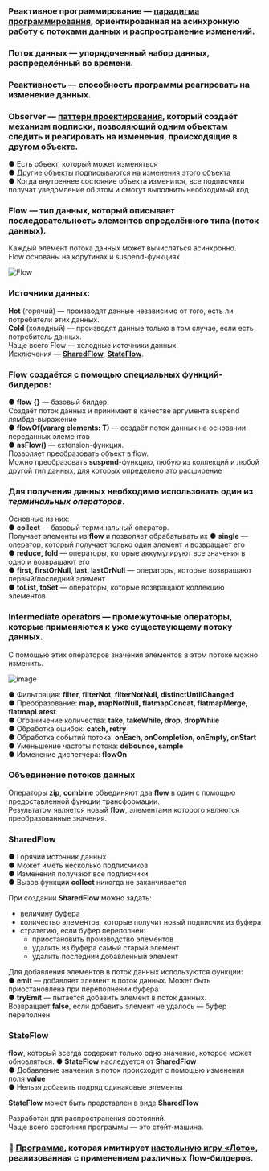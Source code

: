 ### Реактивное программирование — [парадигма программирования](https://github.com/ILYA-NASA/Software_design/blob/main/README.md#Парадигмы-программирования), ориентированная на асинхронную работу с потоками данных и распространение изменений.
### Поток данных — упорядоченный набор данных, распределённый во времени.
### Реактивность — способность программы реагировать на изменение данных.

### Observer — [паттерн проектирования](https://github.com/ILYA-NASA/Software_design/blob/main/Object-oriented/Паттерны%20ООП%20(обзорно).pdf), который создаёт механизм подписки, позволяющий одним объектам следить и реагировать на изменения, происходящие в другом объекте.  
● Есть объект, который может изменяться  
● Другие объекты подписываются на изменения этого объекта  
● Когда внутреннее состояние объекта изменится, все
подписчики получат уведомление об этом и смогут
выполнить необходимый код  

### Flow — тип данных, который описывает последовательность элементов определённого типа (поток данных). 
Каждый элемент потока данных может вычисляться асинхронно.  
Flow основаны на корутинах и suspend-функциях.  

![Flow](https://github.com/ILYA-NASA/Android-basic/assets/99810114/8aa321c0-9df9-4953-8142-74752b7fff5a)

### Источники данных:
**Hot** (горячий) — производят данные независимо от того, есть ли потребители этих данных.  
**Cold** (холодный) — производят данные только в том случае,
если есть потребитель данных.  
Чаще всего Flow — холодные источники данных.  
Исключения — **[SharedFlow](#SharedFlow)**, **[StateFlow](#StateFlow)**.

### Flow создаётся с помощью специальных функций-билдеров:
● **flow {}** — базовый билдер.  
Создаёт поток данных и принимает
в качестве аргумента suspend лямбда-выражение  
● **flowOf(vararg elements: T)** — создаёт поток данных на основании
переданных элементов  
● **asFlow()** — extension-функция.  
Позволяет преобразовать объект
в flow.  
Можно преобразовать **suspend**-функцию, любую
из коллекций и любой другой тип данных, для которых
определено это расширение  

### Для получения данных необходимо использовать один из _терминальных операторов_.
Основные из них:  
● **collect** — базовый терминальный оператор.  
Получает элементы из **flow** и позволяет
обрабатывать их
● **single** — оператор, который получает только один элемент и возвращает его  
● **reduce, fold** — операторы, которые аккумулируют все значения в одно и возвращают его  
● **first, firstOrNull, last, lastOrNull** — операторы, которые возвращают
первый/последний элемент  
● **toList, toSet** — операторы, которые возвращают коллекцию элементов  

### Intermediate operators — промежуточные операторы, которые применяются к уже существующему потоку данных. 
С помощью этих операторов значения элементов в этом потоке можно изменить.  

![image](https://github.com/ILYA-NASA/Android-basic/assets/99810114/a6e9238c-4147-44c6-a761-d65070b707e9)

● Фильтрация: **filter, filterNot, filterNotNull, distinctUntilChanged**  
● Преобразование: **map, mapNotNull, flatmapConcat, flatmapMerge, flatmapLatest**  
● Ограничение количества: **take, takeWhile, drop, dropWhile**  
● Обработка ошибок: **catch, retry**  
● Обработка событий потока: **onEach, onCompletion, onEmpty, onStart**  
● Уменьшение частоты потока: **debounce, sample**  
● Изменение диспетчера: **flowOn**  

### Объединение потоков данных
Операторы **zip**, **combine** объединяют два **flow** в один с помощью
предоставленной функции трансформации.  
Результатом является новый **flow**, элементами которого являются
преобразованные значения.  

### SharedFlow
● Горячий источник данных  
● Может иметь несколько подписчиков  
● Изменения получают все подписчики  
● Вызов функции **collect** никогда не заканчивается  

При создании **SharedFlow** можно задать:  
* величину буфера  
* количество элементов, которые получит новый подписчик из буфера  
* стратегию, если буфер переполнен:  
  * приостановить производство элементов  
  * удалить из буфера самый старый элемент  
  * удалить последний добавленный элемент  

Для добавления элементов в поток данных используются функции:  
● **emit** — добавляет элемент в поток данных. Может быть
приостановлена при переполнении буфера  
● **tryEmit** — пытается добавить элемент в поток данных.  
Возвращает **false**, если добавить элемент не удалось — буфер переполнен

### StateFlow 
**flow**, который всегда содержит только одно значение, которое может обновляться.
● **StateFlow** наследуется от **SharedFlow**  
● Добавление значения в поток происходит с помощью изменения
поля **value**  
● Нельзя добавить подряд одинаковые элементы  

**StateFlow** может быть представлен в виде **SharedFlow**  

Разработан для распространения состояний.  
Чаще всего состояния программы — это стейт-машина.  

### :paperclip: [Программа](https://github.com/ILYA-NASA/Android-basic/tree/master/15_Flow/LottoGame/src/main/kotlin), которая имитирует [настольную игру «Лото»](https://github.com/ILYA-NASA/Android-basic/blob/master/15_Flow/LottoGame/TASK.md), реализованная с применением различных flow-билдеров.
